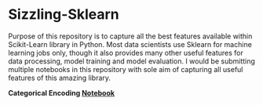 # Sizzling-Sklearn

Purpose of this repository is to capture all the best features available within Scikit-Learn library in Python. Most data scientists use Sklearn for machine learning jobs only, though it also provides many other useful features for data processing, model training and model evaluation. I would be submitting multiple notebooks in this repository with sole aim of capturing all useful features of this amazing library. 

<b> Categorical Encoding [Notebook](https://nbviewer.jupyter.org/github/AD1985/Sizzling-Sklearn/blob/master/Categorical-Encoding.ipynb)</b>

